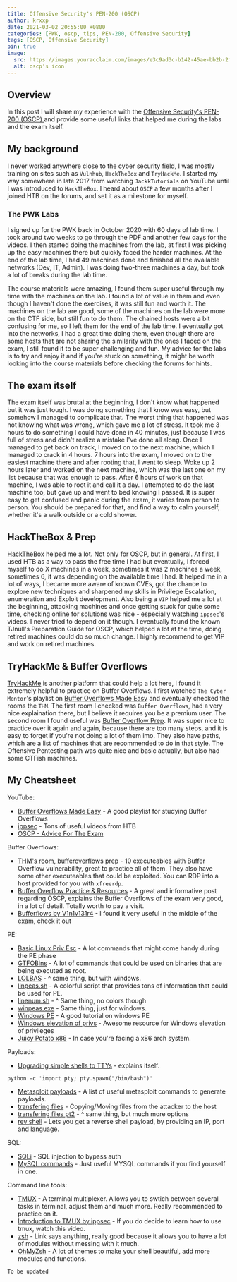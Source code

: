```yaml
---
title: Offensive Security's PEN-200 (OSCP) 
author: krxxp 
date: 2021-03-02 20:55:00 +0800
categories: [PWK, oscp, tips, PEN-200, Offensive Security]
tags: [OSCP, Offensive Security]
pin: true
image:
  src: https://images.youracclaim.com/images/e3c9ad3c-b142-45ae-bb2b-2f19ff2b742a/linkedin_thumb_PWK-OSCP-badge.png
  alt: oscp's icon
---
```

## Overview

In this post I will share my experience with the [Offensive Security's PEN-200 (OSCP) ](https://www.offensive-security.com/pwk-oscp/) and provide some useful links that helped me during the labs and the exam itself. 

## My background

I never worked anywhere close to the cyber security field, I was mostly training on sites such as ``Vulnhub``, ``HackTheBox`` and ``TryHackMe``. I started my way somewhere in late 2017 from watching ``JackkTutorials`` on YouTube until I was introduced to ```HackTheBox```. I heard about ``OSCP`` a few months after I joined HTB on the forums, and set it as a milestone for myself.

### The PWK Labs

I signed up for the PWK back in October 2020 with 60 days of lab time. I took around two weeks to go through the PDF and another few days for the videos. I then started doing the machines from the lab, at first I was picking up the easy machines there but quickly faced the harder machines. At the end of the lab time, I had 49 machines done and finished all the available networks (Dev, IT, Admin). I was doing two-three machines a day, but took a lot of breaks during the lab time.

The course materials were amazing, I found them super useful through my time with the machines on the lab. I found a lot of value in them and even though I haven't done the exercises, it was still fun and worth it. 
The machines on the lab are good, some of the machines on the lab were more on the CTF side, but still fun to do them. The chained hosts were a bit confusing for me, so I left them for the end of the lab time. I eventually got into the networks, I had a great time doing them, even though there are some hosts that are not sharing the similarity with the ones I faced on the exam, I still found it to be super challenging and fun. My advice for the labs is to try and enjoy it and if you're stuck on something, it might be worth looking into the course materials before checking the forums for hints.
## The exam itself 

The exam itself was brutal at the beginning, I don't know what happened but it was just tough. I was doing something that I know was easy, but somehow I managed to complicate that. The worst thing that happened was not knowing what was wrong, which gave me a lot of stress. It took me 3 hours to do something I could have done in 40 minutes, just because I was full of stress and didn't realize a mistake I've done all along. Once I managed to get back on track, I moved on to the next machine, which I managed to crack in 4 hours. 7 hours into the exam, I moved on to the easiest machine there and after rooting that, I went to sleep. Woke up 2 hours later and worked on the next machine, which was the last one on my list because that was enough to pass. After 6 hours of work on that machine, I was able to root it and call it a day. I attempted to do the last machine too, but gave up and went to bed knowing I passed. It is super easy to get confused and panic during the exam, it varies from person to person. You should be prepared for that, and find a way to calm yourself, whether it's a walk outside or a cold shower.

## HackTheBox & Prep 
[HackTheBox](https://hackthebox.eu) helped me a lot. Not only for OSCP, but in general. At first, I used HTB as a way to pass the free time I had but eventually, I forced myself to do X machines in a week, sometimes it was 2 machines a week, sometimes 6, it was depending on the available time I had. It helped me in a lot of ways, I became more aware of known CVEs, got the chance to explore new techniques and sharpened my skills in Privilege Escalation, enumeration and Exploit development. Also being a ``VIP`` helped me a lot at the beginning, attacking machines and once getting stuck for quite some time, checking online for solutions was nice - especially watching ``ippsec``'s videos. I never tried to depend on it though. I eventually found the known TJnull's Preparation Guide for OSCP, which helped a lot at the time, doing retired machines could do so much change. I highly recommend to get VIP and work on retired machines.

## TryHackMe & Buffer Overflows
[TryHackMe](https://tryhackme.com/) is another platform that could help a lot here, I found it extremely helpful to practice on Buffer Overflows. I first watched ``The Cyber Mentor``'s playlist on [Buffer Overflows Made Easy](https://www.youtube.com/watch?v=qSnPayW6F7U&list=PLLKT__MCUeix3O0DPbmuaRuR_4Hxo4m3G) and eventually checked the rooms the ``THM``. The first room I checked was ``Buffer Overflows``, had a very nice explaination there, but I believe it requires you be a premium user. The second room I found useful was [Buffer Overflow Prep](https://tryhackme.com/room/bufferoverflowprep). It was super nice to practice over it again and again, because there are too many steps, and it is easy to forget if you're not doing a lot of them imo. They also have paths, which are a list of machines that are recommended to do in that style. The Offensive Pentesting path was quite nice and basic actually, but also had some CTFish machines.

## My Cheatsheet

YouTube: 
- [Buffer Overflows Made Easy](https://www.youtube.com/watch?v=qSnPayW6F7U&list=PLLKT__MCUeix3O0DPbmuaRuR_4Hxo4m3G) - A good playlist for studying Buffer Overflows
- [ippsec](https://www.youtube.com/channel/UCa6eh7gCkpPo5XXUDfygQQA) - Tons of useful videos from HTB
- [OSCP - Advice For The Exam](https://www.youtube.com/watch?v=nzAMZvEC_Xc) 

Buffer Overflows:
- [THM's room, bufferoverflows prep](https://tryhackme.com/room/bufferoverflowprep) - 10 executeables with Buffer Overflow vulnerability, great to practice all of them. They also have some other executeables that could be exploited. You can RDP into a host provided for you with ``xfreerdp``.
- [Buffer Overflow Practice & Resources](https://defarbs.com/oscp-review/) - A great and informative post regarding OSCP, explains the Buffer Overflows of the exam very good, in a lot of detail. Totally worth to pay a visit.
- [Bufferflows by V1n1v131r4](https://github.com/V1n1v131r4/OSCP-Buffer-Overflow) - I found it very useful in the middle of the exam, check it out

PE:
- [Basic Linux Priv Esc](https://blog.g0tmi1k.com/2011/08/basic-linux-privilege-escalation/) - A lot commands that might come handy during the PE phase
- [GTFOBins](https://gtfobins.github.io/) - A lot of commands that could be used on binaries that are being executed as root. 
- [LOLBAS](https://lolbas-project.github.io/#) - ^ same thing, but with windows.
- [linpeas.sh](https://github.com/carlospolop/privilege-escalation-awesome-scripts-suite/tree/master/linPEAS) - A colorful script that provides tons of information that could be used for PE.
- [linenum.sh](https://github.com/rebootuser/LinEnum) - ^ Same thing, no colors though
- [winpeas.exe](https://github.com/carlospolop/privilege-escalation-awesome-scripts-suite/tree/master/winPEAS) - Same thing, just for windows.
- [Windows PE](http://www.fuzzysecurity.com/tutorials/16.html) - A good tutorial on windows PE
- [Windows elevation of privs](https://guif.re/windowseop) - Awesome resource for Windows elevation of privileges 
- [Juicy Potato x86](https://github.com/ivanitlearning/Juicy-Potato-x86) - In case you're facing a x86 arch system.

Payloads: 
- [Upgrading simple shells to TTYs](https://blog.ropnop.com/upgrading-simple-shells-to-fully-interactive-ttys/) - explains itself.
```shell
python -c 'import pty; pty.spawn("/bin/bash")'
```
- [Metasploit payloads](https://netsec.ws/?p=331) - A list of useful metasploit commands to generate payloads.
- [transfering files](https://forum.hackthebox.eu/discussion/3172/how-to-copy-the-payload-to-target-machine) - Copying/Moving files from the attacker to the host
- [transfering files pt2](https://medium.com/@PenTest_duck/almost-all-the-ways-to-file-transfer-1bd6bf710d65) - ^ same thing, but much more options
- [rev shell](https://github.com/dplastico/revshell) - Lets you get a reverse shell payload, by providing an IP, port and language. 

SQL:
- [SQLi](https://portswigger.net/support/using-sql-injection-to-bypass-authentication) - SQL injection to bypass auth
- [MySQL commands](http://g2pc1.bu.edu/~qzpeng/manual/MySQL%20Commands.htm) - Just useful MYSQL commands if you find yourself in one.

Command line tools: 
- [TMUX](https://github.com/tmux/tmux/wiki) - A terminal multiplexer. Allows you to swtich between several tasks in terminal, adjust them and much more. Really recommended to practice on it. 
- [Introduction to TMUX by ippsec](https://www.youtube.com/watch?v=Lqehvpe_djs) - If you do decide to learn how to use tmux, watch this video.
- [zsh](https://en.wikipedia.org/wiki/Z_shell) - Link says anything, really good because it allows you to have a lot of modules without messing with it much.
- [OhMyZsh](https://github.com/ohmyzsh/ohmyzsh) - A lot of themes to make your shell beautiful, add more modules and functions.

`` To be updated ``

